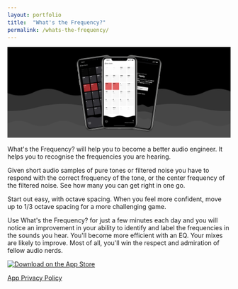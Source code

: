 ```yaml
---
layout: portfolio
title:  "What's the Frequency?"
permalink: /whats-the-frequency/
---
```


<div class="post-image"><img src="/assets/images/portfolio/whats-the-frequency/hero.jpg"></div>

What's the Frequency? will help you to become a better audio engineer. It helps you to recognise the frequencies you are hearing.

Given short audio samples of pure tones or filtered noise you have to respond with the correct frequency of the tone, or the center frequency of the filtered noise. See how many you can get right in one go.

Start out easy, with octave spacing. When you feel more confident, move up to 1/3 octave spacing for a more challenging game.

Use What's the Frequency? for just a few minutes each day and you will notice an improvement in your ability to identify and label the frequencies in the sounds you hear. You'll become more efficient with an EQ. Your mixes are likely to improve. Most of all, you'll win the respect and admiration of fellow audio nerds.

<a class="app-store-link" href="https://apps.apple.com/us/app/whats-the-frequency/id807110901?itsct=apps_box&amp;itscg=30200"><img src="https://tools.applemediaservices.com/api/badges/download-on-the-app-store/black/en-US?size=250x83&amp;releaseDate=1392940800&h=5ef9117f724bd575ad6f503d0afbdc00" alt="Download on the App Store"></a>

[App Privacy Policy](/privacy-policy)
